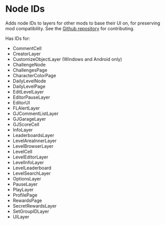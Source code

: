 # Node IDs

Adds node IDs to layers for other mods to base their UI on, for preserving mod compatibility. See the [Github repository](https://github.com/geode-sdk/NodeIDs) for contributing.

Has IDs for:

- CommentCell
- CreatorLayer
- CustomizeObjectLayer (Windows and Android only)
- ChallengeNode
- ChallengesPage
- CharacterColorPage
- DailyLevelNode
- DailyLevelPage
- EditLevelLayer
- EditorPauseLayer
- EditorUI
- FLAlertLayer
- GJCommentListLayer
- GJGarageLayer
- GJScoreCell
- InfoLayer
- LeaderboardsLayer
- LevelAreaInnerLayer
- LevelBrowserLayer
- LevelCell
- LevelEditorLayer
- LevelInfoLayer
- LevelLeaderboard
- LevelSearchLayer
- OptionsLayer
- PauseLayer
- PlayLayer
- ProfilePage
- RewardsPage
- SecretRewardsLayer
- SetGroupIDLayer
- UILayer
